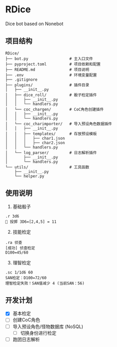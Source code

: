 # RDice
Dice bot based on Nonebot

## 项目结构
```
RDice/
├── bot.py                  # 主入口文件
├── pyproject.toml          # 项目依赖和配置
├── README.md               # 项目说明
├── .env                    # 环境变量配置
├── .gitignore
├── plugins/                # 插件目录
│   ├── __init__.py
│   ├── dice_roll/          # 骰子检定插件
│   │   ├── __init__.py
│   │   └── handlers.py
│   └── coc_chargen/        # CoC角色创建插件
│   │   ├── __init__.py
│   │   └── handlers.py
│   └── coc_charimporter/   # 导入预设角色数据插件
│   │   ├── __init__.py
│   │   ├── templates/      # 存放预设模板
│   │   │   ├── char1.json
│   │   │   ├── char2.json
│   │   └── handlers.py
│   └── log_parser/         # 日志解析插件
│       ├── __init__.py
│       └── handlers.py
└── utils/                  # 工具函数
    ├── __init__.py
    └── helper.py
```

## 使用说明

1. 基础骰子
```
.r 3d6
🎲 投掷 3D6=[2,4,5] = 11
```

2. 技能检定
```
.ra 侦查
[成功] 侦查检定
D100=45/60
```

3. 理智检定
```
.sc 1/1d6 60
SAN检定：D100=72/60
理智检定失败！SAN值减少 4 (当前SAN：56)
```


## 开发计划
- [x] 基本检定
- [ ] 创建CoC角色
- [ ] 导入预设角色/怪物数据库 (NoSQL)
    - [ ] 切换身份进行检定
- [ ] 跑团日志解析